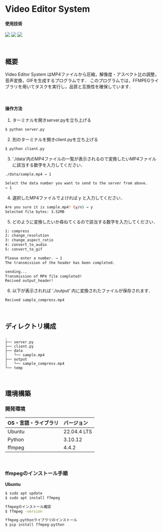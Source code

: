 # Video Editor System

#### 使用技術
<p style="display: inline">
<img src="https://img.shields.io/badge/-Linux-212121.svg?logo=linux&style=popout">
<img src="https://img.shields.io/badge/-Python-FFC107.svg?logo=python&style=popout">
<img src="https://img.shields.io/badge/-FFmpeg-007808.svg?logo=ffmpeg&style=popout">
</p>

&nbsp;

## 概要

Video Editor System はMP4ファイルから圧縮，解像度・アスペクト比の調整，音声変換，GIFを生成するプログラムです．
このプログラムでは，FFMPEGライブラリを用いてタスクを実行し，品質と互換性を確保しています．

&nbsp;

#### 操作方法

1. ターミナルを開きserver.pyを立ち上げる<br>
```bash
$ python server.py
```

2. 別のターミナルを開きclient.pyを立ち上げる<br>
```bash
$ python client.py
```

3. './data'内のMP4ファイルの一覧が表示されるので変換したいMP4ファイルに該当する数字を入力してください．<br>
```bash
./data/sample.mp4 → 1

Select the data number you want to send to the server from above. 
→ 1
```

4. 選択したMP4ファイルでよければ y と入力してください．<br>
```bash
Are you sure it is sample.mp4? (y/n) → y
Selected file bytes: 3.52MB
```

5. どのように変換したいか尋ねてくるので該当する数字を入力してください．<br>
```bash
1: compress
2: change_resolution
3: change_aspect_ratio
4: convert_to_audio
5: convert_to_gif

Please enter a number. → 1
The transmission of the header has been completed.

sending...
Transmission of MP4 file completed!
Recived output_header!
```

6. 以下が表示されれば './output' 内に変換されたファイルが保存されます．<br>
```bash
Recived sample_compress.mp4
```

&nbsp;

## ディレクトリ構成
```
.
├── server.py
├── client.py
├── data
│   └── sample.mp4
├── output
│   └── sample_compress.mp4
└── temp
```

&nbsp;

## 環境構築
### 開発環境
| OS・言語・ライブラリ | バージョン |
| :------- | :------ |
| Ubuntu | 22.04.4 LTS |
| Python | 3.10.12 |
| ffmpeg | 4.4.2 |
<br>

### ffmpegのインストール手順
**Ubuntu**<br>
```bash
$ sudo apt update
$ sudo apt install ffmpeg

ffmpegのインストール確認
$ ffmpeg -version

ffmpeg-pythonライブラリのインストール
$ pip install ffmpeg-python
```

&nbsp;